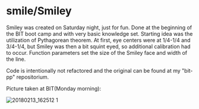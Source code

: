 # smile/Smiley

Smiley was created on Saturday night, just for fun. Done at the beginning of the BIT boot camp and with very basic knowledge set. 
Starting idea was the utilization of Pythagorean theorem. At first, eye centers were at 1/4-1/4 and 3/4-1/4, but Smiley was then a bit squint eyed, so additional calibration had to occur. Function parameters set the size of the Smiley face and width of the line. 
 
 
Code is intentionally not refactored and the original can be found at my "bit-pp" repositorium.

Picture taken at BIT(Monday morning):

![20180213_162512 1](https://user-images.githubusercontent.com/36072848/39609432-2d683882-4f49-11e8-880c-7667f17748db.jpg)
